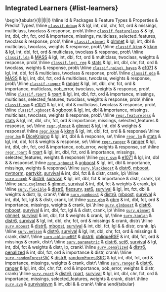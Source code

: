 ## Integrated Learners {#list-learners}


\begin{tabular}{l|l|l|l|l}
\hline
Id & Packages & Feature Types & Properties & Predict Types\\
\hline
[`classif.debug`](https://mlr3.mlr-org.com/reference/mlr\_learners\_classif.debug.html) &  & lgl, int, dbl, chr, fct, ord & missings, multiclass, twoclass & response, prob\\
\hline
[`classif.featureless`](https://mlr3.mlr-org.com/reference/mlr\_learners\_classif.featureless.html) &  & lgl, int, dbl, chr, fct, ord & importance, missings, multiclass, selected\_features, twoclass & response, prob\\
\hline
[`classif.glmnet`](https://mlr3learners.mlr-org.com/reference/mlr\_learners\_classif.glmnet.html) & [glmnet](https://cran.r-project.org/package=glmnet) & lgl, int, dbl & multiclass, twoclass, weights & response, prob\\
\hline
[`classif.kknn`](https://mlr3learners.mlr-org.com/reference/mlr\_learners\_classif.kknn.html) & [kknn](https://cran.r-project.org/package=kknn) & lgl, int, dbl, fct, ord & multiclass, twoclass & response, prob\\
\hline
[`classif.lda`](https://mlr3learners.mlr-org.com/reference/mlr\_learners\_classif.lda.html) & [MASS](https://cran.r-project.org/package=MASS) & lgl, int, dbl, fct, ord & multiclass, twoclass, weights & response, prob\\
\hline
[`classif.log\_reg`](https://mlr3learners.mlr-org.com/reference/mlr\_learners\_classif.log\_reg.html) & [stats](https://cran.r-project.org/package=stats) & lgl, int, dbl, chr, fct, ord & twoclass, weights & response, prob\\
\hline
[`classif.naive\_bayes`](https://mlr3learners.mlr-org.com/reference/mlr\_learners\_classif.naive\_bayes.html) & [e1071](https://cran.r-project.org/package=e1071) & lgl, int, dbl, fct & multiclass, twoclass & response, prob\\
\hline
[`classif.qda`](https://mlr3learners.mlr-org.com/reference/mlr\_learners\_classif.qda.html) & [MASS](https://cran.r-project.org/package=MASS) & lgl, int, dbl, fct, ord & multiclass, twoclass, weights & response, prob\\
\hline
[`classif.ranger`](https://mlr3learners.mlr-org.com/reference/mlr\_learners\_classif.ranger.html) & [ranger](https://cran.r-project.org/package=ranger) & lgl, int, dbl, chr, fct, ord & importance, multiclass, oob\_error, twoclass, weights & response, prob\\
\hline
[`classif.rpart`](https://mlr3.mlr-org.com/reference/mlr\_learners\_classif.rpart.html) & [rpart](https://cran.r-project.org/package=rpart) & lgl, int, dbl, fct, ord & importance, missings, multiclass, selected\_features, twoclass, weights & response, prob\\
\hline
[`classif.svm`](https://mlr3learners.mlr-org.com/reference/mlr\_learners\_classif.svm.html) & [e1071](https://cran.r-project.org/package=e1071) & lgl, int, dbl & multiclass, twoclass & response, prob\\
\hline
[`classif.xgboost`](https://mlr3learners.mlr-org.com/reference/mlr\_learners\_classif.xgboost.html) & [xgboost](https://cran.r-project.org/package=xgboost) & lgl, int, dbl & importance, missings, multiclass, twoclass, weights & response, prob\\
\hline
[`regr.featureless`](https://mlr3.mlr-org.com/reference/mlr\_learners\_regr.featureless.html) & [stats](https://cran.r-project.org/package=stats) & lgl, int, dbl, chr, fct, ord & importance, missings, selected\_features & response, se\\
\hline
[`regr.glmnet`](https://mlr3learners.mlr-org.com/reference/mlr\_learners\_regr.glmnet.html) & [glmnet](https://cran.r-project.org/package=glmnet) & lgl, int, dbl & weights & response\\
\hline
[`regr.kknn`](https://mlr3learners.mlr-org.com/reference/mlr\_learners\_regr.kknn.html) & [kknn](https://cran.r-project.org/package=kknn) & lgl, int, dbl, fct, ord &  & response\\
\hline
[`regr.km`](https://mlr3learners.mlr-org.com/reference/mlr\_learners\_regr.km.html) & [DiceKriging](https://cran.r-project.org/package=DiceKriging) & lgl, int, dbl &  & response, se\\
\hline
[`regr.lm`](https://mlr3learners.mlr-org.com/reference/mlr\_learners\_regr.lm.html) & [stats](https://cran.r-project.org/package=stats) & lgl, int, dbl, fct & weights & response, se\\
\hline
[`regr.ranger`](https://mlr3learners.mlr-org.com/reference/mlr\_learners\_regr.ranger.html) & [ranger](https://cran.r-project.org/package=ranger) & lgl, int, dbl, chr, fct, ord & importance, oob\_error, weights & response, se\\
\hline
[`regr.rpart`](https://mlr3.mlr-org.com/reference/mlr\_learners\_regr.rpart.html) & [rpart](https://cran.r-project.org/package=rpart) & lgl, int, dbl, fct, ord & importance, missings, selected\_features, weights & response\\
\hline
[`regr.svm`](https://mlr3learners.mlr-org.com/reference/mlr\_learners\_regr.svm.html) & [e1071](https://cran.r-project.org/package=e1071) & lgl, int, dbl &  & response\\
\hline
[`regr.xgboost`](https://mlr3learners.mlr-org.com/reference/mlr\_learners\_regr.xgboost.html) & [xgboost](https://cran.r-project.org/package=xgboost) & lgl, int, dbl & importance, missings, weights & response\\
\hline
[`surv.blackboost`](https://mlr3proba.mlr-org.com/reference/LearnerSurvBlackboost.html) & [distr6](https://cran.r-project.org/package=distr6), [mboost](https://cran.r-project.org/package=mboost), [mvtnorm](https://cran.r-project.org/package=mvtnorm), [partykit](https://cran.r-project.org/package=partykit), [survival](https://cran.r-project.org/package=survival) & int, dbl, fct &  & distr, crank, lp\\
\hline
[`surv.coxph`](https://mlr3proba.mlr-org.com/reference/LearnerSurvCoxPH.html) & [distr6](https://cran.r-project.org/package=distr6), [survival](https://cran.r-project.org/package=survival) & lgl, int, dbl, fct & importance & distr, crank, lp\\
\hline
[`surv.cvglmnet`](https://mlr3proba.mlr-org.com/reference/LearnerSurvCVGlmnet.html) & [glmnet](https://cran.r-project.org/package=glmnet), [survival](https://cran.r-project.org/package=survival) & int, dbl, fct & weights & crank, lp\\
\hline
[`surv.flexible`](https://mlr3proba.mlr-org.com/reference/LearnerSurvFlexible.html) & [distr6](https://cran.r-project.org/package=distr6), [flexsurv](https://cran.r-project.org/package=flexsurv), [set6](https://cran.r-project.org/package=set6), [survival](https://cran.r-project.org/package=survival) & lgl, int, fct, dbl & weights & distr, lp, crank\\
\hline
[`surv.gamboost`](https://mlr3proba.mlr-org.com/reference/LearnerSurvGamboost.html) & [distr6](https://cran.r-project.org/package=distr6), [mboost](https://cran.r-project.org/package=mboost), [survival](https://cran.r-project.org/package=survival) & int, dbl, fct, lgl &  & distr, crank, lp\\
\hline
[`surv.gbm`](https://mlr3proba.mlr-org.com/reference/LearnerSurvGBM.html) & [gbm](https://cran.r-project.org/package=gbm) & int, dbl, fct, ord & importance, missings, weights & crank, lp\\
\hline
[`surv.glmboost`](https://mlr3proba.mlr-org.com/reference/LearnerSurvGlmboost.html) & [distr6](https://cran.r-project.org/package=distr6), [mboost](https://cran.r-project.org/package=mboost), [survival](https://cran.r-project.org/package=survival) & int, dbl, fct, lgl &  & distr, crank, lp\\
\hline
[`surv.glmnet`](https://mlr3proba.mlr-org.com/reference/LearnerSurvGlmnet.html) & [glmnet](https://cran.r-project.org/package=glmnet), [survival](https://cran.r-project.org/package=survival) & int, dbl, fct & weights & crank, lp\\
\hline
[`surv.kaplan`](https://mlr3proba.mlr-org.com/reference/LearnerSurvKaplan.html) & [distr6](https://cran.r-project.org/package=distr6), [survival](https://cran.r-project.org/package=survival) & lgl, int, dbl, chr, fct, ord & missings & crank, distr\\
\hline
[`surv.mboost`](https://mlr3proba.mlr-org.com/reference/LearnerSurvMboost.html) & [distr6](https://cran.r-project.org/package=distr6), [mboost](https://cran.r-project.org/package=mboost), [survival](https://cran.r-project.org/package=survival) & int, dbl, fct, lgl &  & distr, crank, lp\\
\hline
[`surv.nelson`](https://mlr3proba.mlr-org.com/reference/LearnerSurvNelson.html) & [distr6](https://cran.r-project.org/package=distr6), [survival](https://cran.r-project.org/package=survival) & lgl, int, dbl, chr, fct, ord & missings & crank, distr\\
\hline
[`surv.obliqueRSF`](https://mlr3proba.mlr-org.com/reference/LearnerSurvObliqueRSF.html) & [distr6](https://cran.r-project.org/package=distr6), [obliqueRSF](https://cran.r-project.org/package=obliqueRSF) & int, dbl, fct, ord & missings & crank, distr\\
\hline
[`surv.parametric`](https://mlr3proba.mlr-org.com/reference/LearnerSurvParametric.html) & [distr6](https://cran.r-project.org/package=distr6), [set6](https://cran.r-project.org/package=set6), [survival](https://cran.r-project.org/package=survival) & lgl, int, dbl, fct & weights & distr, lp, crank\\
\hline
[`surv.penalized`](https://mlr3proba.mlr-org.com/reference/LearnerSurvPenalized.html) & [distr6](https://cran.r-project.org/package=distr6), [penalized](https://cran.r-project.org/package=penalized) & int, dbl, fct, ord & importance & distr, crank\\
\hline
[`surv.randomForestSRC`](https://mlr3proba.mlr-org.com/reference/LearnerSurvRandomForestSRC.html) & [distr6](https://cran.r-project.org/package=distr6), [randomForestSRC](https://cran.r-project.org/package=randomForestSRC) & lgl, int, dbl, fct, ord & importance, missings, weights & crank, distr\\
\hline
[`surv.ranger`](https://mlr3proba.mlr-org.com/reference/LearnerSurvRanger.html) & [distr6](https://cran.r-project.org/package=distr6), [ranger](https://cran.r-project.org/package=ranger) & lgl, int, dbl, chr, fct, ord & importance, oob\_error, weights & distr, crank\\
\hline
[`surv.rpart`](https://mlr3proba.mlr-org.com/reference/LearnerSurvRpart.html) & [distr6](https://cran.r-project.org/package=distr6), [rpart](https://cran.r-project.org/package=rpart), [survival](https://cran.r-project.org/package=survival) & lgl, int, dbl, chr, fct, ord & importance, missings, selected\_features, weights & crank, distr\\
\hline
[`surv.svm`](https://mlr3proba.mlr-org.com/reference/LearnerSurvSVM.html) & [survivalsvm](https://cran.r-project.org/package=survivalsvm) & int, dbl &  & crank\\
\hline
\end{tabular}

